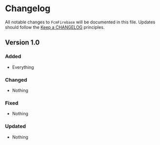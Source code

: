 # Changelog

All notable changes to `FcmFirebase` will be documented in this file.
Updates should follow the [Keep a CHANGELOG](http://keepachangelog.com/) principles.

## Version 1.0

### Added
- Everything

### Changed
- Nothing

### Fixed
- Nothing

### Updated
- Nothing
